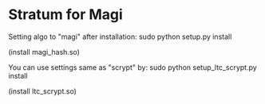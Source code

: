 Stratum for Magi
=========

Setting algo to "magi" after installation: sudo python setup.py install

(install magi_hash.so)


You can use settings same as "scrypt" by: sudo python setup_ltc_scrypt.py install

(install ltc_scrypt.so)
